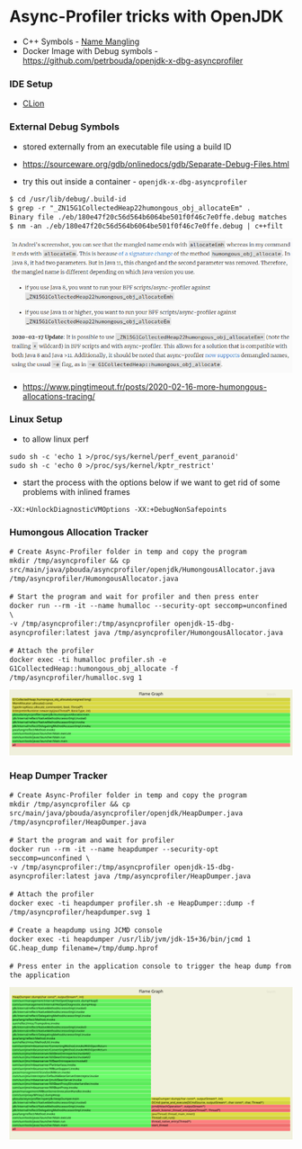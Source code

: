 # Async-Profiler tricks with OpenJDK

- C++ Symbols - [Name Mangling](https://en.wikipedia.org/wiki/Name_mangling)
- Docker Image with Debug symbols - https://github.com/petrbouda/openjdk-x-dbg-asyncprofiler

### IDE Setup

- [CLion](https://blog.jetbrains.com/clion/2020/03/openjdk-with-clion/)

### External Debug Symbols

- stored externally from an executable file using a build ID 
- https://sourceware.org/gdb/onlinedocs/gdb/Separate-Debug-Files.html

- try this out inside a container - `openjdk-x-dbg-asyncprofiler`
```
$ cd /usr/lib/debug/.build-id
$ grep -r "_ZN15G1CollectedHeap22humongous_obj_allocateEm" .
Binary file ./eb/180e47f20c56d564b6064be501f0f46c7e0ffe.debug matches
$ nm -an ./eb/180e47f20c56d564b6064be501f0f46c7e0ffe.debug | c++filt 
```

![SYMBOLS_MANGLING](symbols_mangling.png)
- https://www.pingtimeout.fr/posts/2020-02-16-more-humongous-allocations-tracing/

### Linux Setup

- to allow linux perf

```
sudo sh -c 'echo 1 >/proc/sys/kernel/perf_event_paranoid'
sudo sh -c 'echo 0 >/proc/sys/kernel/kptr_restrict'
```

- start the process with the options below if we want to get rid of some problems with inlined frames

```
-XX:+UnlockDiagnosticVMOptions -XX:+DebugNonSafepoints
```

### Humongous Allocation Tracker

```
# Create Async-Profiler folder in temp and copy the program
mkdir /tmp/asyncprofiler && cp src/main/java/pbouda/asyncprofiler/openjdk/HumongousAllocator.java /tmp/asyncprofiler/HumongousAllocator.java

# Start the program and wait for profiler and then press enter
docker run --rm -it --name humalloc --security-opt seccomp=unconfined \
-v /tmp/asyncprofiler:/tmp/asyncprofiler openjdk-15-dbg-asyncprofiler:latest java /tmp/asyncprofiler/HumongousAllocator.java

# Attach the profiler
docker exec -ti humalloc profiler.sh -e G1CollectedHeap::humongous_obj_allocate -f /tmp/asyncprofiler/humalloc.svg 1
```

![HUMONGOUS_ALLOCATION](humongous_allocation.svg)

### Heap Dumper Tracker

```
# Create Async-Profiler folder in temp and copy the program
mkdir /tmp/asyncprofiler && cp src/main/java/pbouda/asyncprofiler/openjdk/HeapDumper.java /tmp/asyncprofiler/HeapDumper.java

# Start the program and wait for profiler
docker run --rm -it --name heapdumper --security-opt seccomp=unconfined \
-v /tmp/asyncprofiler:/tmp/asyncprofiler openjdk-15-dbg-asyncprofiler:latest java /tmp/asyncprofiler/HeapDumper.java

# Attach the profiler
docker exec -ti heapdumper profiler.sh -e HeapDumper::dump -f /tmp/asyncprofiler/heapdumper.svg 1

# Create a heapdump using JCMD console
docker exec -ti heapdumper /usr/lib/jvm/jdk-15+36/bin/jcmd 1 GC.heap_dump filename=/tmp/dump.hprof

# Press enter in the application console to trigger the heap dump from the application
```

![HEAP_DUMP](heapdumper.svg)
